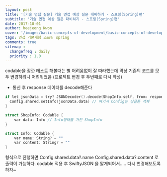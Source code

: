 ```yaml
---
layout: post
title: '[기술 면접 질문] 기술 면접 예상 질문 대비하기 - 스프링(Spring)편'
subtitle: '기술 면접 예상 질문 대비하기 - 스프링(Spring)편'
date: 2017-10-01
author: heejeong Kwon
cover: '/images/basic-concepts-of-development/basic-concepts-of-development-main.png'
tags: 면접 기본개념 스프링 spring
comments: true
sitemap :
  changefreq : daily
  priority : 1.0
---
```

codable을 잠깐 테스트 해볼때는 별 어려움없이 잘 따라했는데 막상 기존의 코드를 모두 변경하려니 어려워졌음 (프로젝트 변경 후 두번째로 다시 작성)

- 통신 후 response 데이터를 decode해준다

```c
if let jsonData = try? JSONDecoder().decode(ShopInfo.self, from: response.data) { // ShopInfo
  Config.shared.setInfo(jsonData.data) // 여기서 Config는 싱글톤 객체
}
```

```c
struct ShopInfo: Codable {
    var data: Info // Info형태를 가진 ShopInfo 
}
```

```c
struct Info: Codable {
    var name: String? = ""
    var content: String? = ""    
}
```

형식으로 진행하면 
Config.shared.data?.name
Config.shared.data?.content 로 출력이 가능하다.
codable 적용 후 SwiftyJSON 을 알게되어서..... 다시 변경해보도록 하자~
